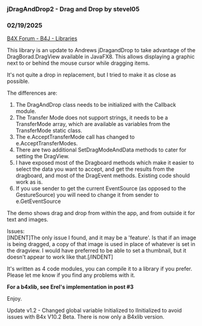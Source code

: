 ### jDragAndDrop2 - Drag and Drop by stevel05
### 02/19/2025
[B4X Forum - B4J - Libraries](https://www.b4x.com/android/forum/threads/76168/)

This library is an update to Andrews jDragandDrop to take advantage of the DragBorad.DragView available in JavaFX8. This allows displaying a graphic next to or behind the mouse cursor while dragging items.  
  
It's not quite a drop in replacement, but I tried to make it as close as possible.  
  
The differences are:  

1. The DragAndDrop class needs to be initialized with the Callback module.
2. The Transfer Mode does not support strings, it needs to be a TransferMode array, which are available as variables from the TransferMode static class.
3. The e.AcceptTransferMode call has changed to e.AcceptTransferModes.
4. There are two additional SetDragModeAndData methods to cater for setting the DragView.
5. I have exposed most of the Dragboard methods which make it easier to select the data you want to accept, and get the results from the dragboard, and most of the DragEvent methods. Existing code should work as is.
6. If you use sender to get the current EventSource (as opposed to the GestureSource) you will need to change it from sender to e.GetEventSource

The demo shows drag and drop from within the app, and from outside it for text and images.  
  
Issues:  
[INDENT]The only issue I found, and it may be a 'feature'. Is that if an image is being dragged, a copy of that image is used in place of whatever is set in the dragview. I would have preferred to be able to set a thumbnail, but it doesn't appear to work like that.[/INDENT]  
  
It's written as 4 code modules, you can compile it to a library if you prefer.  
Please let me know if you find any problems with it.  
  
**For a b4xlib, see Erel's implementation in post #3**  
  
Enjoy.  
  
Update v1.2 - Changed global variable Initialized to IInitialized to avoid issues with B4x V10.2 Beta. There is now only a B4xlib version.